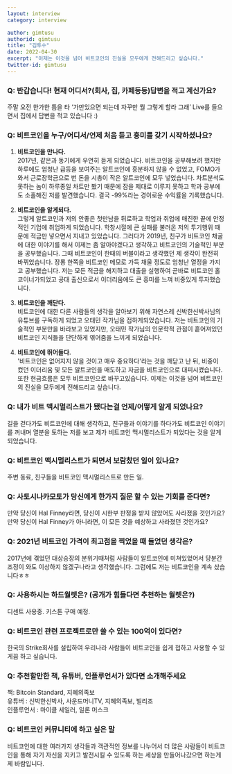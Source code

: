 ```yaml
---
layout: interview
category: interview

author: gimtusu
authorid: gimtusu
title: "김투수"
date: 2022-04-30
excerpt: "이제는 이것을 넘어 비트코인의 진실을 모두에게 전해드리고 싶습니다."
twitter-id: gimtusu
---
```

### Q: 반갑습니다! 현재 어디서?(회사, 집, 카페등등)답변을 적고 계신가요?
주말 오전 한가한 틈을 타 ‘가만있으면 되는데 자꾸만 뭘 그렇게 할라 그래’ Live를 들으면서 집에서 답변을 적고 있습니다 :)

### Q: 비트코인을 누구/어디서/언제 처음 듣고 흥미를 갖기 시작하셨나요?
1. **비트코인을 만나다.**<br>
2017년, 같은과 동기에게 우연히 듣게 되었습니다. 비트코인을 공부해보려 했지만 하루에도 엄청난 급등을 보여주는 알트코인에 흥분하지 않을 수 없었고, FOMO가 와서 근로장학금으로 번 돈을 시총이 작은 알트코인에 모두 넣었습니다. 차트분석도 못하는 놈이 하루종일 차트만 봤기 때문에 잠을 제대로 이루지 못하고 학과 공부에도 소홀해진 저를 발견했습니다. 결국 -99%라는 경이로운 수익률을 기록했습니다.

2. **비트코인을 알게되다.**<br>
그렇게 알트코인과 저의 안좋은 첫만남을 뒤로하고 학업과 취업에 매진한 끝에 안정적인 기업에 취업하게 되었습니다. 학창시절에 큰 실패를 불러온 저의 투기행위 때문에 적금만 넣으면서 지내고 있었습니다. 그러다가 2019년, 친구가 비트코인 채굴에 대한 이야기를 해서 이제는 좀 알아야겠다고 생각하고 비트코인의 기술적인 부분을 공부했습니다. 그때 비트코인이 한때의 버블이라고 생각했던 제 생각이 완전히 바뀌었습니다. 장롱 한쪽을 비트코인 메모로 가득 채울 정도로 엄청난 열정을 가지고 공부했습니다. 저는 모든 적금을 해지하고 대출을 실행하여 곧바로 비트코인 홀코이너가되었고 공대 출신으로서 이더리움에도 큰 흥미를 느껴 비중있게 투자했습니다.

3. **비트코인을 깨닫다.**<br>
비트코인에 대한 다른 사람들의 생각을 알아보기 위해 자연스레 신박한신박사님의 유튜브를 구독하게 되었고 오태민 작가님을 접하게되었습니다. 저는 비트코인의 기술적인 부분만을 바라보고 있었지만, 오태민 작가님의 인문학적 관점이 흩어져있던 비트코인 지식들을 단단하게 엮어줌을 느끼게 되었습니다.

4. **비트코인에 뛰어들다.**<br>
'비트코인은 없어지지 않을 것이고 매우 중요하다'라는 것을 깨닫고 난 뒤, 비중이 컸던 이더리움 및 모든 알트코인을 매도하고 자금을 비트코인으로 대피시켰습니다. 또한 현금흐름은 모두 비트코인으로 바꾸고있습니다. 이제는 이것을 넘어 비트코인의 진실을 모두에게 전해드리고 싶습니다.

### Q: 내가 비트 맥시멀리스트가 됐다는걸 언제/어떻게 알게 되었나요?
길을 걷다가도 비트코인에 대해 생각하고, 친구들과 이야기를 하다가도 비트코인 이야기를 꺼내며 열분을 토하는 저를 보고 제가 비트코인 맥시멀리스트가 되었다는 것을 알게 되었습니다. 

### Q: 비트코인 맥시멀리스트가 되면서 보람찼던 일이 있나요?
주변 동료, 친구들을 비트코인 맥시멀리스트로 만든 일.

### Q: 사토시나카모토가 당신에게 한가지 질문 할 수 있는 기회를 준다면?
만약 당신이 Hal Finney라면, 당신이 시한부 판정을 받지 않았어도 사라졌을 것인가요?<br>
만약 당신이 Hal Finney가 아니라면, 이 모든 것을 예상하고 사라졌던 것인가요?

### Q: 2021년 비트코인 가격이 최고점을 찍었을 때 들었던 생각은?
2017년에 겪었던 대상승장의 분위기때처럼 사람들이 알트코인에 미쳐있었어서 당분간 조정이 와도 이상하지 않겠구나라고 생각했습니다. 그럼에도 저는 비트코인을 계속 샀습니다ㅎㅎ

### Q: 사용하시는 하드월렛은? (공개가 힘들다면 추천하는 월렛은?)
디센트 사용중.
키스톤 구매 예정.

### Q: 비트코인 관련 프로젝트로만 쓸 수 있는 100억이 있다면?
한국의 Strike회사를 설립하여 우리나라 사람들이 비트코인을 쉽게 접하고 사용할 수 있게끔 하고 싶습니다.

### Q: 추천할만한 책, 유튜버, 인플루언서가 있다면 소개해주세요
책: Bitcoin Standard, 지혜의족보<br>
유튜버 : 신박한신박사, 사운드머니TV, 지혜의족보, 빌리조<br>
인플루언서 : 마이클 세일러, 일론 머스크

### Q: 비트코인 커뮤니티에 하고 싶은 말
비트코인에 대한 여러가지 생각들과 객관적인 정보를 나누어서 더 많은 사람들이 비트코인을 통해 자기 자신을 지키고 발전시킬 수 있도록 하는 세상을 만들어나갔으면 하는게 제 바람입니다.